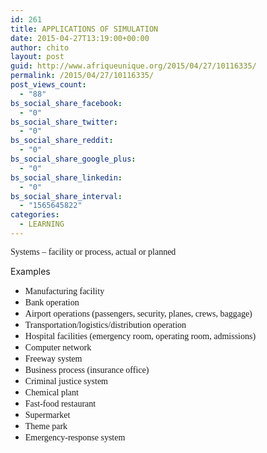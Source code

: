 ```yaml
---
id: 261
title: APPLICATIONS OF SIMULATION
date: 2015-04-27T13:19:00+00:00
author: chito
layout: post
guid: http://www.afriqueunique.org/2015/04/27/10116335/
permalink: /2015/04/27/10116335/
post_views_count:
  - "88"
bs_social_share_facebook:
  - "0"
bs_social_share_twitter:
  - "0"
bs_social_share_reddit:
  - "0"
bs_social_share_google_plus:
  - "0"
bs_social_share_linkedin:
  - "0"
bs_social_share_interval:
  - "1565645822"
categories:
  - LEARNING
---
```

<span style="font-family:Verdana;">Systems – facility or process, actual or planned</p> 

<p>
  Examples<br /></span>
</p>

<ul>
  <li>
    <span style="font-family:Verdana;">Manufacturing facility</span>
  </li>
  <li>
    <span style="font-family:Verdana;">Bank operation</span>
  </li>
  <li>
    <span style="font-family:Verdana;">Airport operations (passengers, security, planes, crews, baggage)</span>
  </li>
  <li>
    <span style="font-family:Verdana;">Transportation/logistics/distribution operation</span>
  </li>
  <li>
    <span style="font-family:Verdana;">Hospital facilities (emergency room, operating room, admissions)</span>
  </li>
  <li>
    <span style="font-family:Verdana;">Computer network</span>
  </li>
  <li>
    <span style="font-family:Verdana;">Freeway system</span>
  </li>
  <li>
    <span style="font-family:Verdana;">Business process (insurance office)</span>
  </li>
  <li>
    <span style="font-family:Verdana;">Criminal justice system</span>
  </li>
  <li>
    <span style="font-family:Verdana;">Chemical plant</span>
  </li>
  <li>
    <span style="font-family:Verdana;">Fast-food restaurant</span>
  </li>
  <li>
    <span style="font-family:Verdana;">Supermarket</span>
  </li>
  <li>
    <span style="font-family:Verdana;">Theme park</span>
  </li>
  <li>
    <span style="font-family:Verdana;">Emergency-response system</span>
  </li>
</ul>

<p>
  <span style="font-family:Verdana;"><br /></span>
</p>